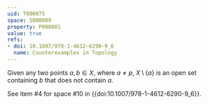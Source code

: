 ```yaml
---
uid: T000075
space: S000009
property: P000001
value: true
refs:
- doi: 10.1007/978-1-4612-6290-9_6
  name: Counterexamples in Topology
---
```


Given any two points $a,b \in X$, where $a \ne p$, $X \setminus \{a\}$ is an open set containing $b$ that does not contain $a$.

See item #4 for space #10 in {{doi:10.1007/978-1-4612-6290-9_6}}.
